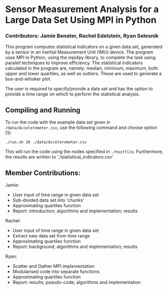 # Sensor Measurement Analysis for a Large Data Set Using MPI in Python

### Contributors: Jamie Benater, Rachel Edelstein, Ryan Selesnik

This program computes statistical indicators on a given data set, generated by a sensor in an Inertial Measurement Unit (IMU) device. The program uses MPI in Python, using the mpi4py library, to complete the task using paralell techniques to improve efficiency. The statistical indicators calculated in the program are, namely: median, minimum, maximum, both upper and lower quartiles, as well as outliers. These are used to generate a box-and-whisker plot. 

The user is required to specify/provide a data set and has the option to provide a time range on which to perform the statistical analysis.

## Compiling and Running

To run the code with the example data set given in `/data/Accelerometer.csv`, use the following command and choose option (1):

```
./run.sh 10 ./data/Accelerometer.csv
```

This will run the code using the nodes specified in `./hostfile`. Furthermore, the results are written to './statistical_indicators.csv'

## Member Contributions:

Jamie: 
* User input of time range in given data set
* Sub-divided data set into 'chunks'
* Approximating quartiles function
* Report: introduction; algorithms and implementation; results

Rachel:
* User input of time range in given data set 
* Extract new data set from time range
* Approximating quartiles function
* Report: background; algorithms and implementation; results

Ryan: 
* Scatter and Gather MPI implementation
* Modularised code into separate functions
* Approximating quartiles function
* Report: results; pseudo-code; algorithms and implementation